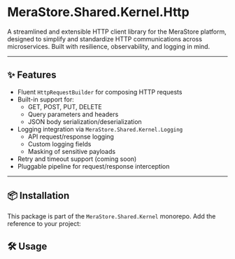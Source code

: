 ﻿# MeraStore.Shared.Kernel.Http

A streamlined and extensible HTTP client library for the MeraStore platform, designed to simplify and standardize HTTP communications across microservices. Built with resilience, observability, and logging in mind.

---

## ✨ Features

- Fluent `HttpRequestBuilder` for composing HTTP requests
- Built-in support for:
  - GET, POST, PUT, DELETE
  - Query parameters and headers
  - JSON body serialization/deserialization
- Logging integration via `MeraStore.Shared.Kernel.Logging`
  - API request/response logging
  - Custom logging fields
  - Masking of sensitive payloads
- Retry and timeout support (coming soon)
- Pluggable pipeline for request/response interception

---

## 📦 Installation

This package is part of the `MeraStore.Shared.Kernel` monorepo. Add the reference to your project:

## 🛠️ Usage

